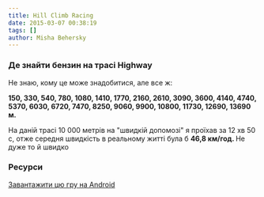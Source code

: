 ```yaml
---
title: Hill Climb Racing
date: 2015-03-07 00:38:19
tags: []
author: Misha Behersky
---
```


<h3>
 Де знайти бензин на трасі Highway
</h3>
<p>
 Не знаю, кому це може знадобитися, але все ж:
</p>
<p>
 <strong>
  150, 330, 540, 780, 1080, 1410, 1770, 2160, 2610, 3090, 3600, 4140, 4740, 5370, 6030, 6720, 7470, 8250, 9060, 9900, 10800, 11730, 12690, 13690 м.
 </strong>
</p>
<p>
 На даній трасі 10 000 метрів на "швидкій допомозі" я проїхав за 12 хв 50 с, отже середня швидкість в реальному житті була б
 <strong>
  46,8 км/год.
 </strong>
 Не дуже то й швидко
</p>
<h3>
 Ресурси
</h3>
<p>
 <a href="https://play.google.com/store/apps/details?id=com.fingersoft.hillclimb&hl=en" target="_blank">
  Завантажити цю гру на Android
 </a>
</p>